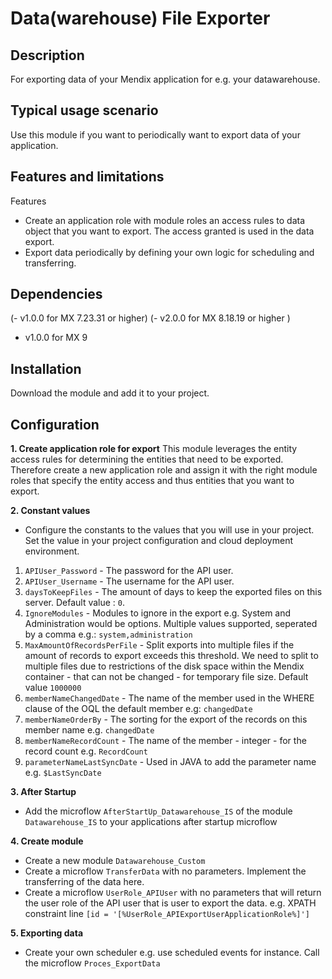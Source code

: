 # Data(warehouse) File Exporter

## Description
For exporting data of your Mendix application for e.g. your datawarehouse.

## Typical usage scenario
Use this module if you want to periodically want to export data of your application.

## Features and limitations
Features
- Create an application role with module roles an access rules to data object that you want to export. The access granted is used in the data export. 
- Export data periodically by defining your own logic for scheduling and transferring.

## Dependencies
(- v1.0.0 for MX 7.23.31 or higher)
(- v2.0.0 for MX 8.18.19 or higher )
- v1.0.0 for MX 9

## Installation
Download the module and add it to your project.

## Configuration

**1. Create application role for export**
This module leverages the entity access rules for determining the entities that need to be exported. Therefore create a new application role and assign it with the right module roles that specify the entity access and thus entities that you want to export.

**2. Constant values**
- Configure the constants to the values that you will use in your project. Set the value in your project configuration and cloud deployment environment.

1. `APIUser_Password` - The password for the API user.
2. `APIUser_Username` - The username for the API user.
3. `daysToKeepFiles` - The amount of days to keep the exported files on this server. Default value : `0`.
4. `IgnoreModules` - Modules to ignore in the export e.g. System and Administration would be options. Multiple values supported, seperated by a comma e.g.: `system,administration`
5. `MaxAmountOfRecordsPerFile` - Split exports into multiple files if the amount of records to export exceeds this threshold. We need to split to multiple files due to restrictions of the disk space within the Mendix container - that can not be changed - for temporary file size. Default value `1000000`
6. `memberNameChangedDate` - The name of the member used in the WHERE clause of the OQL the default member e.g: `changedDate`
7. `memberNameOrderBy` - The sorting for the export of the records on this member name e.g. `changedDate`
8. `memberNameRecordCount` - The name of the member - integer - for the record count e.g. `RecordCount`
9. `parameterNameLastSyncDate` - Used in JAVA to add the parameter name e.g. `$LastSyncDate`

**3. After Startup**
- Add the microflow `AfterStartUp_Datawarehouse_IS` of the module `Datawarehouse_IS` to your applications after startup microflow

**4. Create module**
- Create a new module `Datawarehouse_Custom`
- Create a microflow `TransferData` with no parameters. Implement the transferring of the data here.
- Create a microflow `UserRole_APIUser` with no parameters that will return the user role of the API user that is user to export the data. e.g. XPATH constraint line `[id = '[%UserRole_APIExportUserApplicationRole%]']`

**5. Exporting data**
- Create your own scheduler e.g. use scheduled events for instance. Call the microflow `Proces_ExportData`
